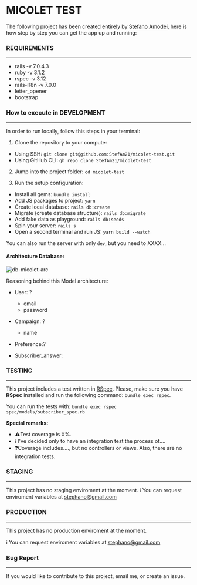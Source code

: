 # MICOLET TEST
The following project has been created entirely by [Stefano Amodei](https://www.linkedin.com/in/stefano-amodei/), here is how step by step you can get the app up and running:

### REQUIREMENTS
---

- rails -v 7.0.4.3
- ruby -v 3.1.2
- rspec -v 3.12
- rails-i18n -v 7.0.0
- letter_opener
- bootstrap


### How to execute in DEVELOPMENT
---
In order to run locally, follow this steps in your terminal:

1. Clone the repository to your computer
  - Using SSH: `git clone git@github.com:StefAm21/micolet-test.git`
  - Using GitHub CLI: `gh repo clone StefAm21/micolet-test`

2. Jump into the project folder: `cd micolet-test`

3. Run the setup configuration:
  - Install all gems: `bundle install`
  - Add JS packages to project: `yarn`
  - Create local database: `rails db:create`
  - Migrate (create database structure): `rails db:migrate`
  - Add fake data as playground: `rails db:seeds`
  - Spin your server: `rails s`
  - Open a second terminal and run JS: `yarn build --watch`

You can also run the server with only `dev`, but you need to XXXX... 


#### Architecture Database:
![db-micolet-arc](https://github.com/StefAm21/micolet-test/assets/80965786/1d093150-6357-40d5-81d5-4562df9a201f)

Reasoning behind this Model architecture:
- User: ?
  - email
  - password
- Campaign: ?
  - name
- Preference:?

- Subscriber_answer:

### TESTING
---
This project includes a test written in [RSpec](https://github.com/rspec/rspec-rails). Please, make sure you have **RSpec** installed and run the following command: `bundle exec rspec`.

You can run the tests with: `bundle exec rspec spec/models/subscriber_spec.rb`

**Special remarks:**
- ⚠️Test coverage is X%.
- ℹ️ I've decided only to have an integration test the process of....
- ❓Coverage includes...., but no controllers or views. Also, there are no integration tests.

### STAGING
---
This project has no staging enviroment at the moment.
ℹ️ You can request enviroment variables at stephano@gmail.com

### PRODUCTION
---
This project has no production enviroment at the moment.

ℹ️ You can request enviroment variables at stephano@gmail.com


### Bug Report
---
If you would like to contribute to this project, email me, or create an issue.

